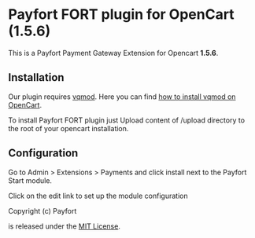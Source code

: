 # Payfort FORT plugin for OpenCart (1.5.6)

This is a Payfort Payment Gateway Extension for Opencart **1.5.6**.

## Installation

Our plugin requires [vqmod](https://github.com/vqmod/vqmod). Here you can find [how to install vqmod on OpenCart](https://github.com/vqmod/vqmod/wiki/Installing-vQmod-on-OpenCart).

To install Payfort FORT plugin just Upload content of /upload directory to the root of your opencart installation.

## Configuration

Go to Admin > Extensions > Payments and click install next to the Payfort Start module.

Click on the edit link to set up the module configuration

Copyright (c) Payfort

is released under the [MIT License](LICENSE).
